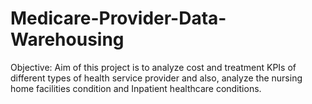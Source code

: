 # Medicare-Provider-Data-Warehousing

Objective: 
Aim of this project is to analyze cost and treatment KPIs of different types of health service provider and also, analyze the nursing home facilities condition and Inpatient healthcare conditions.


